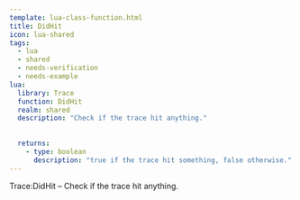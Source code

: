 ```yaml
---
template: lua-class-function.html
title: DidHit
icon: lua-shared
tags:
  - lua
  - shared
  - needs-verification
  - needs-example
lua:
  library: Trace
  function: DidHit
  realm: shared
  description: "Check if the trace hit anything."
  
  
  returns:
    - type: boolean
      description: "true if the trace hit something, false otherwise."
---
```


<div class="lua__search__keywords">
Trace:DidHit &#x2013; Check if the trace hit anything.
</div>
